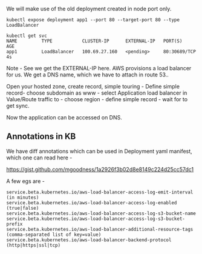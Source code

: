 

We will make use of the old deployment created in node port only.

`kubectl expose deployment app1 --port 80 --target-port 80 --type LoadBalancer`

```
kubectl get svc
NAME         TYPE           CLUSTER-IP      EXTERNAL-IP   PORT(S)        AGE
app1         LoadBalancer   100.69.27.160   <pending>     80:30689/TCP   4s

```

Note - See we get the EXTERNAL-IP here. AWS provisions a load balancer for us. We get a DNS name, which we have to attach in route 53..

Open your hosted zone, create record, simple touring - Define simple record- choose subdomain as www - select Application load balancer in Value/Route traffic to - choose region - define simple record - wait for to get sync.

Now the application can be accessed on DNS.

## Annotations in KB

We have diff annotations which can be used in Deployment yaml manifest, which one can read here -

https://gist.github.com/mgoodness/1a2926f3b02d8e8149c224d25cc57dc1

A few egs are -

```
service.beta.kubernetes.io/aws-load-balancer-access-log-emit-interval (in minutes)
service.beta.kubernetes.io/aws-load-balancer-access-log-enabled (true|false)
service.beta.kubernetes.io/aws-load-balancer-access-log-s3-bucket-name
service.beta.kubernetes.io/aws-load-balancer-access-log-s3-bucket-prefix
service.beta.kubernetes.io/aws-load-balancer-additional-resource-tags (comma-separated list of key=value)
service.beta.kubernetes.io/aws-load-balancer-backend-protocol (http|https|ssl|tcp)
```

